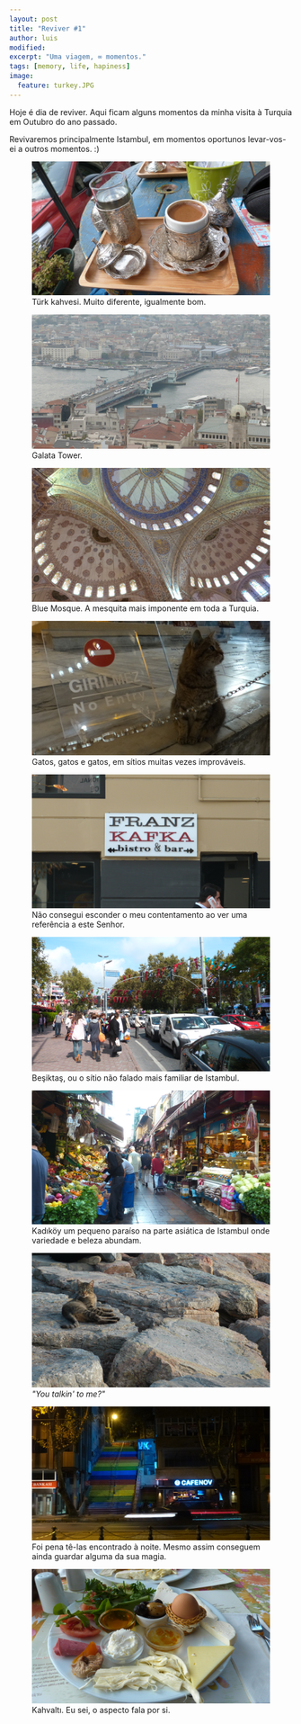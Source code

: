 ```yaml
---
layout: post
title: "Reviver #1"
author: luis
modified:
excerpt: "Uma viagem, ∞ momentos."
tags: [memory, life, hapiness]
image:
  feature: turkey.JPG
---
```


Hoje é dia de reviver. Aqui ficam alguns momentos da minha visita à Turquia em Outubro do ano passado.

Revivaremos principalmente Istambul, em momentos oportunos levar-vos-ei a outros momentos. :)

<figure>
	<a href="../images/turkey/coffee.JPG"><img src="../images/turkey/coffee.JPG"></a>
	<figcaption>Türk kahvesi. Muito diferente, igualmente bom.</figcaption>
</figure>

<figure>
	<a href="../images/turkey/galata.JPG"><img src="../images/turkey/galata.JPG"></a>
	<figcaption>Galata Tower.</figcaption>
</figure>

<figure>
	<a href="../images/turkey/bluemosque.JPG"><img src="../images/turkey/bluemosque.JPG"></a>
	<figcaption>Blue Mosque. A mesquita mais imponente em toda a Turquia.</figcaption>
</figure>

<figure>
	<a href="../images/turkey/cat.JPG"><img src="../images/turkey/cat.JPG"></a>
	<figcaption>Gatos, gatos e gatos, em sítios muitas vezes improváveis.</figcaption>
</figure>

<figure>
	<a href="../images/turkey/kafka.JPG"><img src="../images/turkey/kafka.JPG"></a>
	<figcaption>Não consegui esconder o meu contentamento ao ver uma referência a este Senhor.</figcaption>
</figure>

<figure>
	<a href="../images/turkey/besiktas.JPG"><img src="../images/turkey/besiktas.JPG"></a>
	<figcaption>Beşiktaş, ou o sítio não falado mais familiar de Istambul.</figcaption>
</figure>

<figure>
	<a href="../images/turkey/kadikoy.JPG"><img src="../images/turkey/kadikoy.JPG"></a>
	<figcaption>Kadıköy um pequeno paraíso na parte asiática de Istambul onde variedade e beleza abundam.</figcaption>
</figure>

<figure>
	<a href="../images/turkey/hi.JPG"><img src="../images/turkey/hi.JPG"></a>
	<figcaption><i>"You talkin' to me?"</i></figcaption>
</figure>

<figure>
	<a href="../images/turkey/stairway.JPG"><img src="../images/turkey/stairway.JPG"></a>
	<figcaption>Foi pena tê-las encontrado à noite. Mesmo assim conseguem ainda guardar alguma da sua magia.</figcaption>
</figure>

<figure>
	<a href="../images/turkey/brunch.JPG"><img src="../images/turkey/brunch.JPG"></a>
	<figcaption>Kahvaltı. Eu sei, o aspecto fala por si.</figcaption>
</figure>